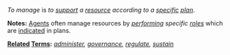 *To manage* is *to [support](https://github.com/gcassel/Modular-Organization-Terminology/blob/master/terms/support.md) a [resource](https://github.com/gcassel/Modular-Organization-Terminology/blob/master/terms/resource.md) according to a [specific](https://github.com/gcassel/Modular-Organization-Terminology/blob/master/terms/specific.md) [plan](https://github.com/gcassel/Modular-Organization-Terminology/blob/master/terms/plan.md)*.
		
**Notes:** [Agents](https://github.com/gcassel/Modular-Organization-Terminology/blob/master/terms/agent.md) often manage resources by *[performing](https://github.com/gcassel/Modular-Organization-Terminology/blob/master/terms/perform.md) specific [roles](https://github.com/gcassel/Modular-Organization-Terminology/blob/master/terms/role.md)* which are [indicated](https://github.com/gcassel/Modular-Organization-Terminology/blob/master/terms/indicate.md) in plans.

**[Related](https://github.com/gcassel/Modular-Organization-Terminology/blob/master/terms/relationship.md) [Terms](https://github.com/gcassel/Modular-Organization-Terminology/blob/master/terms/term.md):**  *[administer](https://github.com/gcassel/Modular-Organization-Terminology/blob/master/terms/administer.md), [governance](https://github.com/gcassel/Modular-Organization-Terminology/blob/master/terms/governance.md), [regulate](https://github.com/gcassel/Modular-Organization-Terminology/blob/master/terms/regulate.md), [sustain](https://github.com/gcassel/Modular-Organization-Terminology/blob/master/terms/sustain.md)*
